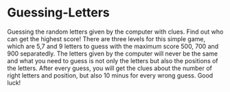 # Guessing-Letters
Guessing the random letters given by the computer with clues. Find out who can get the highest score!
There are three levels for this simple game, which are 5,7 and 9 letters to guess with the maximum score 500, 700 and 900 separatedly. The letters given by the computer will never be the same and what you need to guess is not only the letters but also the positions of the letters. After every guess, you will get the clues about the number of right letters and position, but also 10 minus for every wrong guess. Good luck!

